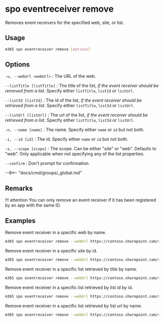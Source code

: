 # spo eventreceiver remove

Removes event receivers for the specified web, site, or list.

## Usage

```sh
m365 spo eventreceiver remove [options]
```

## Options

`-u, --webUrl <webUrl>`
: The URL of the web.

`--listTitle [listTitle]`
: The title of the list, _if the event receiver should be removed from a list_. Specify either `listTitle`, `listId` or `listUrl`.

`--listId [listId]`
: The id of the list, _if the event receiver should be retrieved from a list_. Specify either `listTitle`, `listId` or `listUrl`.

`--listUrl [listUrl]`
: The url of the list, _if the event receiver should be retrieved from a list_. Specify either `listTitle`, `listId` or `listUrl`.

`-n, --name [name]`
: The name. Specify either `name` or `id` but not both.

`-i, --id [id]`
: The id. Specify either `name` or `id` but not both.

`-s, --scope [scope]`
: The scope. Can be either "site" or "web". Defaults to "web". Only applicable when not specifying any of the list properties.

`--confirm`
: Don't prompt for confirmation.

--8<-- "docs/cmd/groups/_global.md"

## Remarks

!!! attention
    You can only remove an event receiver if it has been registered by an app with the same ID.

## Examples

Remove event receiver in a specific web by name.

```sh
m365 spo eventreceiver remove --webUrl https://contoso.sharepoint.com/sites/contoso-sales --name 'PnP Test Receiver'
```

Remove event receiver in a specific site by id.

```sh
m365 spo eventreceiver remove --webUrl https://contoso.sharepoint.com/sites/contoso-sales --scope site --id c5a6444a-9c7f-4a0d-9e29-fc6fe30e34ec
```

Remove event receiver in a specific list retrieved by title by name.

```sh
m365 spo eventreceiver remove --webUrl https://contoso.sharepoint.com/sites/contoso-sales --listTitle Events --name 'PnP Test Receiver'
```

Remove event receiver in a specific list retrieved by list id by id.

```sh
m365 spo eventreceiver remove --webUrl https://contoso.sharepoint.com/sites/contoso-sales --listId '202b8199-b9de-43fd-9737-7f213f51c991' --id c5a6444a-9c7f-4a0d-9e29-fc6fe30e34ec
```

Remove event receiver in a specific list retrieved by list url by name.

```sh
m365 spo eventreceiver remove --webUrl https://contoso.sharepoint.com/sites/contoso-sales --listUrl '/sites/contoso-sales/lists/Events' --name 'PnP Test Receiver'
```
